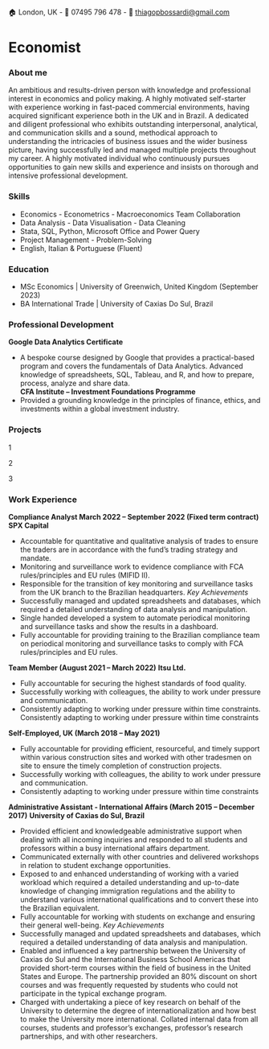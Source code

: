:house: London, UK	-  :iphone: 07495 796 478	 -  :email: thiagopbossardi@gmail.com

# Economist

### About me
An ambitious and results-driven person with knowledge and professional interest in economics and policy making. A highly
motivated self-starter with experience working in fast-paced commercial environments, having acquired significant
experience both in the UK and in Brazil. A dedicated and diligent professional who exhibits outstanding interpersonal,
analytical, and communication skills and a sound, methodical approach to understanding the intricacies of business issues
and the wider business picture, having successfully led and managed multiple projects throughout my career. A highly
motivated individual who continuously pursues opportunities to gain new skills and experience and insists on thorough
and intensive professional development.

### Skills
- Economics - Econometrics - Macroeconomics Team Collaboration
- Data Analysis - Data Visualisation - Data Cleaning  
- Stata, SQL, Python, Microsoft Office and Power Query
- Project Management - Problem-Solving 
- English, Italian & Portuguese (Fluent)

### Education
- MSc Economics | University of Greenwich, United Kingdom (September 2023)
- BA International Trade | University of Caxias Do Sul, Brazil 

### Professional Development
**Google Data Analytics Certificate**
- A bespoke course designed by Google that provides a practical-based program and covers the fundamentals of Data
Analytics. Advanced knowledge of spreadsheets, SQL, Tableau, and R, and how to prepare, process, analyze and share
data.<br>
**CFA Institute – Investment Foundations Programme**
- Provided a grounding knowledge in the principles of finance, ethics, and investments within a global investment industry. 

### Projects
1

2

3


### Work Experience
**Compliance Analyst March 2022 – September 2022 (Fixed term contract)**
**SPX Capital**
- Accountable for quantitative and qualitative analysis of trades to ensure the traders are in accordance with the
fund’s trading strategy and mandate.
- Monitoring and surveillance work to evidence compliance with FCA rules/principles and EU rules (MIFID II).
- Responsible for the transition of key monitoring and surveillance tasks from the UK branch to the Brazilian
headquarters.
*Key Achievements*
- Successfully managed and updated spreadsheets and databases, which required a detailed understanding of data
analysis and manipulation.
- Single handed developed a system to automate periodical monitoring and surveillance tasks and show the results in
a dashboard.
- Fully accountable for providing training to the Brazilian compliance team on periodical monitoring and surveillance
tasks to comply with FCA rules/principles and EU rules.

**Team Member (August 2021 – March 2022)**
**Itsu Ltd.**
- Fully accountable for securing the highest standards of food quality.
- Successfully working with colleagues, the ability to work under pressure and communication.
- Consistently adapting to working under pressure within time constraints. Consistently adapting to working under
pressure within time constraints

**Self-Employed, UK (March 2018 – May 2021)**
- Fully accountable for providing efficient, resourceful, and timely support within various construction sites and worked
with other tradesmen on site to ensure the timely completion of construction projects.
- Successfully working with colleagues, the ability to work under pressure and communication.
- Consistently adapting to working under pressure within time constraints
  
**Administrative Assistant - International Affairs (March 2015 – December 2017)**
**University of Caxias do Sul, Brazil**
- Provided efficient and knowledgeable administrative support when dealing with all incoming inquiries and responded
to all students and professors within a busy international affairs department.
- Communicated externally with other countries and delivered workshops in relation to student exchange
opportunities.
- Exposed to and enhanced understanding of working with a varied workload which required a detailed understanding
and up-to-date knowledge of changing immigration regulations and the ability to understand various international
qualifications and to convert these into the Brazilian equivalent.
- Fully accountable for working with students on exchange and ensuring their general well-being.
*Key Achievements*
- Successfully managed and updated spreadsheets and databases, which required a detailed understanding of data
analysis and manipulation.
- Enabled and influenced a key partnership between the University of Caxias do Sul and the International Business
School Americas that provided short-term courses within the field of business in the United States and Europe. The
partnership provided an 80% discount on short courses and was frequently requested by students who could not
participate in the typical exchange program.
- Charged with undertaking a piece of key research on behalf of the University to determine the degree of
internationalization and how best to make the University more international. Collated internal data from all courses,
students and professor’s exchanges, professor’s research partnerships, and with other researchers.
